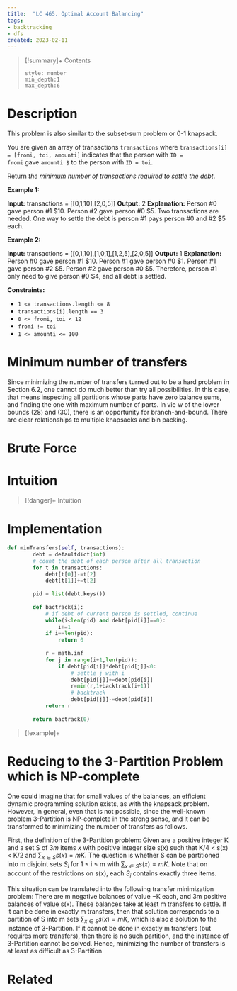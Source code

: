 ```yaml
---
title:  "LC 465. Optimal Account Balancing"
tags:
- backtracking
- dfs
created: 2023-02-11
---
```


>[!summary]+ Contents
>```toc
>style: number
>min_depth:1
>max_depth:6
>```

# Description
This problem is also similar to the subset-sum problem or 0-1 knapsack.

You are given an array of transactions `transactions` where `transactions[i] = [fromi, toi, amounti]` indicates that the person with `ID = fromi` gave `amounti $` to the person with `ID = toi`.

Return _the minimum number of transactions required to settle the debt_.

**Example 1:**

**Input:** transactions = [[0,1,10],[2,0,5]]
**Output:** 2
**Explanation:**
Person #0 gave person #1 $10.
Person #2 gave person #0 $5.
Two transactions are needed. One way to settle the debt is person #1 pays person #0 and #2 $5 each.

**Example 2:**

**Input:** transactions = [[0,1,10],[1,0,1],[1,2,5],[2,0,5]]
**Output:** 1
**Explanation:**
Person #0 gave person #1 $10.
Person #1 gave person #0 $1.
Person #1 gave person #2 $5.
Person #2 gave person #0 $5.
Therefore, person #1 only need to give person #0 $4, and all debt is settled.

**Constraints:**

-   `1 <= transactions.length <= 8`
-   `transactions[i].length == 3`
-   `0 <= fromi, toi < 12`
-   `fromi != toi`
-   `1 <= amounti <= 100`

# Minimum number of transfers
Since minimizing the number of transfers turned out to be a hard problem in Section 6.2, one cannot do much better than try all possibilities. In this case, that means inspecting all partitions whose parts have zero balance sums, and finding the one with maximum number of parts. In vie w of the lower bounds (28) and (30), there is an opportunity for branch-and-bound. There are clear relationships to multiple knapsacks and bin packing.
# Brute Force
# Intuition

>[!danger]+ Intuition

# Implementation
```python
def minTransfers(self, transactions):
        debt = defaultdict(int)
	    # count the debt of each person after all transaction
        for t in transactions:
            debt[t[0]]-=t[2]
            debt[t[1]]+=t[2]
        
        pid = list(debt.keys())
        
        def bactrack(i):
	        # if debt of current person is settled, continue
            while(i<len(pid) and debt[pid[i]]==0):
                i+=1
            if i==len(pid): 
                return 0
            
            r = math.inf
            for j in range(i+1,len(pid)):
                if debt[pid[i]]*debt[pid[j]]<0:
                    # settle j with i
                    debt[pid[j]]+=debt[pid[i]]
                    r=min(r,1+backtrack(i+1))
                    # backtrack
                    debt[pid[j]]-=debt[pid[i]]
            return r
        
        return bactrack(0)
```

>[!example]+ 

# Reducing to the 3-Partition Problem which is NP-complete
One could imagine that for small values of the balances, an efficient dynamic programming solution exists, as with the knapsack problem. However, in general, even that is not possible, since the well-known problem 3-Partition is NP-complete in the strong sense, and it can be transformed to minimizing the number of transfers as follows.

First, the definition of the 3-Partition problem: Given are a positive integer K and a set S of $3m$ items $x$ with positive integer size s(x) such that K/4 < s(x) < K/2 and $\sum_{x∈S} s(x) = mK$. The question is whether S can be partitioned into m disjoint sets $S_i$ for 1 ≤ i ≤ m with $\sum_{x∈S} s(x) = mK$. Note that on account of the restrictions on s(x), each $S_i$ contains exactly three items. 

This situation can be translated into the following transfer minimization problem: There are m negative balances of value −K each, and 3m positive balances of value s(x). These balances take at least m transfers to settle. If it can be done in exactly m transfers, then that solution corresponds to a partition of S into m sets $\sum_{x∈S} s(x) = mK$, which is also a solution to the instance of 3-Partition. If it cannot be done in exactly m transfers (but requires more transfers), then there is no such partition, and the instance of 3-Partition cannot be solved. Hence, minimizing the number of transfers is at least as difficult as 3-Partition

# Related
